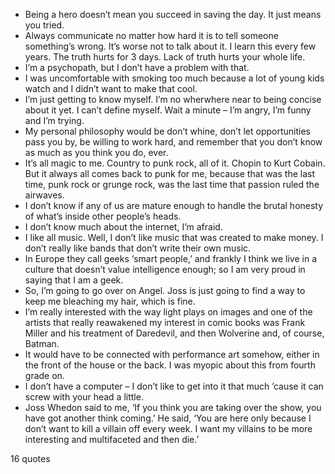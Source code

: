  - Being a hero doesn’t mean you succeed in saving the day. It just means you tried.
 - Always communicate no matter how hard it is to tell someone something’s wrong. It’s worse not to talk about it. I learn this every few years. The truth hurts for 3 days. Lack of truth hurts your whole life.
 - I’m a psychopath, but I don’t have a problem with that.
 - I was uncomfortable with smoking too much because a lot of young kids watch and I didn’t want to make that cool.
 - I’m just getting to know myself. I’m no wherwhere near to being concise about it yet. I can’t define myself. Wait a minute – I’m angry, I’m funny and I’m trying.
 - My personal philosophy would be don’t whine, don’t let opportunities pass you by, be willing to work hard, and remember that you don’t know as much as you think you do, ever.
 - It’s all magic to me. Country to punk rock, all of it. Chopin to Kurt Cobain. But it always all comes back to punk for me, because that was the last time, punk rock or grunge rock, was the last time that passion ruled the airwaves.
 - I don’t know if any of us are mature enough to handle the brutal honesty of what’s inside other people’s heads.
 - I don’t know much about the internet, I’m afraid.
 - I like all music. Well, I don’t like music that was created to make money. I don’t really like bands that don’t write their own music.
 - In Europe they call geeks ‘smart people,’ and frankly I think we live in a culture that doesn’t value intelligence enough; so I am very proud in saying that I am a geek.
 - So, I’m going to go over on Angel. Joss is just going to find a way to keep me bleaching my hair, which is fine.
 - I’m really interested with the way light plays on images and one of the artists that really reawakened my interest in comic books was Frank Miller and his treatment of Daredevil, and then Wolverine and, of course, Batman.
 - It would have to be connected with performance art somehow, either in the front of the house or the back. I was myopic about this from fourth grade on.
 - I don’t have a computer – I don’t like to get into it that much ’cause it can screw with your head a little.
 - Joss Whedon said to me, ‘If you think you are taking over the show, you have got another think coming.’ He said, ‘You are here only because I don’t want to kill a villain off every week. I want my villains to be more interesting and multifaceted and then die.’

16 quotes